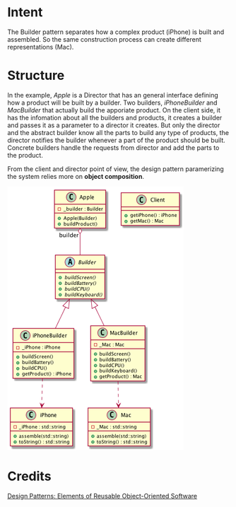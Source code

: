 # Intent
The Builder pattern separates how a complex product (iPhone) is built and assembled.
So the same construction process can create different representations (Mac).

# Structure
In the example, _Apple_ is a Director that has an general interface defining how a product will be built by a builder.
Two builders, _iPhoneBuilder_ and _MacBuilder_ that actually build the apporiate product.
On the client side, it has the infomation about all the builders and products, it creates a builder and passes it as a parameter to a director it creates.
But only the director and the abstract builder know all the parts to build any type of products, the director notifies the builder whenever a part of the product should be built. Concrete builders handle the requests from director and add the parts to the product.

From the client and director point of view, the design pattern paramerizing the system relies more on **object composition**.

![Builder](./doc/builder.png "Builder")

# Credits
[Design Patterns: Elements of Reusable Object-Oriented Software](http://www.amazon.com/Design-Patterns-Elements-Reusable-Object-Oriented/dp/0201633612)
